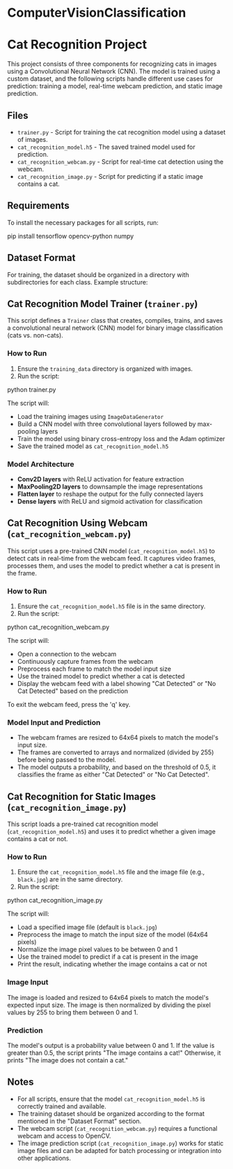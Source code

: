 # ComputerVisionClassification

# Cat Recognition Project

This project consists of three components for recognizing cats in images using a Convolutional Neural Network (CNN). The model is trained using a custom dataset, and the following scripts handle different use cases for prediction: training a model, real-time webcam prediction, and static image prediction.

## Files

- `trainer.py` - Script for training the cat recognition model using a dataset of images.
- `cat_recognition_model.h5` - The saved trained model used for prediction.
- `cat_recognition_webcam.py` - Script for real-time cat detection using the webcam.
- `cat_recognition_image.py` - Script for predicting if a static image contains a cat.

## Requirements

To install the necessary packages for all scripts, run:

pip install tensorflow opencv-python numpy

## Dataset Format

For training, the dataset should be organized in a directory with subdirectories for each class. Example structure:




## Cat Recognition Model Trainer (`trainer.py`)

This script defines a `Trainer` class that creates, compiles, trains, and saves a convolutional neural network (CNN) model for binary image classification (cats vs. non-cats).

### How to Run

1. Ensure the `training_data` directory is organized with images.
2. Run the script:

python trainer.py

The script will:
- Load the training images using `ImageDataGenerator`
- Build a CNN model with three convolutional layers followed by max-pooling layers
- Train the model using binary cross-entropy loss and the Adam optimizer
- Save the trained model as `cat_recognition_model.h5`

### Model Architecture

- **Conv2D layers** with ReLU activation for feature extraction
- **MaxPooling2D layers** to downsample the image representations
- **Flatten layer** to reshape the output for the fully connected layers
- **Dense layers** with ReLU and sigmoid activation for classification

## Cat Recognition Using Webcam (`cat_recognition_webcam.py`)

This script uses a pre-trained CNN model (`cat_recognition_model.h5`) to detect cats in real-time from the webcam feed. It captures video frames, processes them, and uses the model to predict whether a cat is present in the frame.

### How to Run

1. Ensure the `cat_recognition_model.h5` file is in the same directory.
2. Run the script:

python cat_recognition_webcam.py

The script will:
- Open a connection to the webcam
- Continuously capture frames from the webcam
- Preprocess each frame to match the model input size
- Use the trained model to predict whether a cat is detected
- Display the webcam feed with a label showing "Cat Detected" or "No Cat Detected" based on the prediction

To exit the webcam feed, press the 'q' key.

### Model Input and Prediction

- The webcam frames are resized to 64x64 pixels to match the model's input size.
- The frames are converted to arrays and normalized (divided by 255) before being passed to the model.
- The model outputs a probability, and based on the threshold of 0.5, it classifies the frame as either "Cat Detected" or "No Cat Detected".

## Cat Recognition for Static Images (`cat_recognition_image.py`)

This script loads a pre-trained cat recognition model (`cat_recognition_model.h5`) and uses it to predict whether a given image contains a cat or not.

### How to Run

1. Ensure the `cat_recognition_model.h5` file and the image file (e.g., `black.jpg`) are in the same directory.
2. Run the script:

python cat_recognition_image.py

The script will:
- Load a specified image file (default is `black.jpg`)
- Preprocess the image to match the input size of the model (64x64 pixels)
- Normalize the image pixel values to be between 0 and 1
- Use the trained model to predict if a cat is present in the image
- Print the result, indicating whether the image contains a cat or not

### Image Input

The image is loaded and resized to 64x64 pixels to match the model's expected input size. The image is then normalized by dividing the pixel values by 255 to bring them between 0 and 1.

### Prediction

The model's output is a probability value between 0 and 1. If the value is greater than 0.5, the script prints "The image contains a cat!" Otherwise, it prints "The image does not contain a cat."

## Notes

- For all scripts, ensure that the model `cat_recognition_model.h5` is correctly trained and available.
- The training dataset should be organized according to the format mentioned in the "Dataset Format" section.
- The webcam script (`cat_recognition_webcam.py`) requires a functional webcam and access to OpenCV.
- The image prediction script (`cat_recognition_image.py`) works for static image files and can be adapted for batch processing or integration into other applications.
